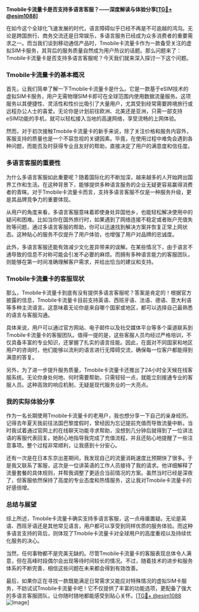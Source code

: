 **Tmobile卡流量卡是否支持多语言客服？——深度解读与体验分享[[TG💪+ @esim1088](https://t.me/s/esim1088)]**

在如今这个全球化飞速发展的时代，语言障碍似乎已经不再是不可逾越的鸿沟。无论是跨国旅行、商务交流还是日常娱乐，多语言服务已经成为众多消费者的重要需求之一。而当我们谈到移动通信产品时，Tmobile卡流量卡作为一款备受关注的虚拟SIM卡服务，其背后的服务质量自然成为用户热议的话题。那么问题来了：Tmobile卡流量卡是否支持多语言客服呢？今天我们就来深入探讨一下这个问题。

### Tmobile卡流量卡的基本概况

首先，让我们简单了解一下Tmobile卡流量卡是什么。它是一款基于eSIM技术的虚拟SIM卡服务，用户无需物理SIM卡即可在全球范围内使用数据流量服务。这项服务以其便捷性、灵活性和性价比吸引了大量用户，尤其受到经常需要跨境旅行或远程办公人士的喜爱。无论你是计划前往欧洲、北美还是亚洲，只需一部支持eSIM功能的手机，就可以轻松接入当地的高速网络，享受流畅的上网体验。

然而，对于初次接触Tmobile卡流量卡的新手来说，除了关注价格和服务内容外，客服支持的质量也是一个不容忽视的关键因素。毕竟，在使用过程中难免会遇到各种问题，而能否及时获得专业且友好的帮助，直接决定了用户的满意度和信任度。

### 多语言客服的重要性

为什么多语言客服如此重要呢？随着国际化的不断加深，越来越多的人开始跨出国界工作和生活。在这种背景下，能够提供多种语言服务的企业无疑更容易赢得消费者的青睐。对于Tmobile卡流量卡而言，支持多语言客服不仅是一种服务升级，更是其品牌竞争力的重要体现。

从用户的角度来看，多语言客服意味着即使身处异国他乡，也能轻松解决使用中的疑问和困难。比如当你在国外旅行时，如果遇到了网络连接不稳定或者账户充值失败等问题，通过多语言客服的帮助，你可以迅速找到解决方案并恢复正常上网状态。这种贴心的服务不仅提升了用户体验，也增强了用户对品牌的忠诚度。

此外，多语言客服还能有效减少文化差异带来的误解。在某些情况下，由于语言不通导致的信息不对称可能会引发不必要的麻烦。而拥有多种语言能力的客服团队，则能够在第一时间准确理解客户需求，并给出恰当的建议和支持。

### Tmobile卡流量卡的客服现状

那么，Tmobile卡流量卡到底有没有提供多语言客服呢？答案是肯定的！根据官方披露的信息，Tmobile卡流量卡目前支持英语、西班牙语、法语、德语、意大利语等多种主流语言。这意味着无论你是来自哪个国家或地区，都可以选择自己最熟悉的语言与客服沟通。

具体来说，用户可以通过官方网站、电子邮件以及社交媒体平台等多个渠道联系到Tmobile卡流量卡的客服团队。值得一提的是，这些客服人员均经过严格培训，不仅具备丰富的专业知识，还掌握了扎实的语言技能。因此，在面对不同国家和地区用户的咨询时，他们能够以流利的语言进行无障碍交流，确保每一位客户都能得到满意的答复。

另外，为了进一步提升服务质量，Tmobile卡流量卡还推出了24小时全天候在线客服系统。无论你身处何地、何时需要帮助，只需轻轻一点，就能立刻接通专业的客服人员。这种高效的响应机制，无疑是现代服务业的一大亮点。

### 我的实际体验分享

作为一名长期使用Tmobile卡流量卡的老用户，我也想分享一下自己的亲身经历。记得去年夏天我前往法国巴黎度假时，曾经因为忘记提前充值而导致流量中断。当时我试着通过官网上的在线聊天功能寻求帮助，没想到几分钟后就得到了一位讲法语的客服代表回复。她耐心地指导我完成了充值流程，并且还贴心地提醒了一些注意事项。整个过程非常顺利，让我感到十分安心。

还有一次是在日本东京出差期间，我发现自己的流量消耗速度比预期快了很多。于是我又联系了客服，这次是一位讲英语的工作人员接待了我的请求。他详细解释了流量套餐的具体规则，并帮我调整了更适合当前情况的方案。虽然当时已经是深夜了，但客服依然保持了高度的专业态度和热情服务，这让我对Tmobile卡流量卡的好感倍增。

### 总结与展望

综上所述，Tmobile卡流量卡确实支持多语言客服，这一点毋庸置疑。无论是英语、西班牙语还是其他常见语言，用户都可以享受到同样优质的服务体验。而这种多语言支持的背后，则体现了Tmobile卡流量卡对全球用户的高度重视以及持续优化服务的决心。

当然，任何事物都不是完美无缺的。尽管Tmobile卡流量卡的客服表现总体令人满意，但在高峰时段偶尔会出现等待时间较长的情况。不过，随着技术的进步和服务体系的不断完善，相信这些问题在未来都会得到有效改善。

最后，如果你正在寻找一款既能满足日常需求又能应对特殊情况的虚拟SIM卡服务，不妨试试Tmobile卡流量卡吧！它不仅提供了丰富的功能选项，更配备了强大的多语言客服团队，让你随时随地都能感受到贴心关怀。[[TG💪+ @esim1088](https://t.me/s/esim1088) ![Image](https://i.postimg.cc/4NQfJmqS/Snipaste-2025-05-13-00-14-12.png)]